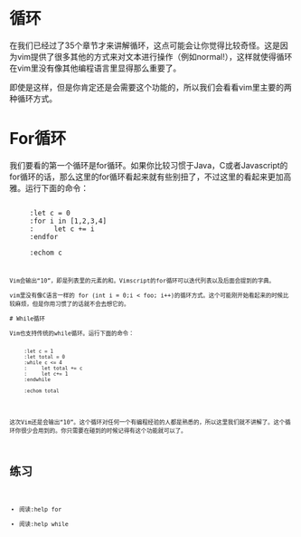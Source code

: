 # 循环
  
在我们已经过了35个章节才来讲解循环，这点可能会让你觉得比较奇怪。这是因为vim提供了很多其他的方式来对文本进行操作（例如normal!），这样就使得循环在vim里没有像其他编程语言里显得那么重要了。
     
即使是这样，但是你肯定还是会需要这个功能的，所以我们会看看vim里主要的两种循环方式。

# For循环

我们要看的第一个循环是for循环。如果你比较习惯于Java，C或者Javascript的for循环的话，那么这里的for循环看起来就有些别扭了，不过这里的看起来更加高雅。运行下面的命令：
<pre><code>
     :let c = 0
     :for i in [1,2,3,4]
     :     let c += i
     :endfor
     
     :echom c
<pre><code>     

Vim会输出“10”，即是列表里的元素的和。Vimscript的for循环可以迭代列表以及后面会提到的字典。
     
vim里没有像C语言一样的 for (int i = 0;i < foo; i++)的循环方式。这个可能刚开始看起来的时候比较麻烦，但是你用习惯了的话就不会去想它的。

# While循环

Vim也支持传统的while循环。运行下面的命令：
<pre><code>
     :let c = 1
     :let total = 0
     :while c <= 4
     :     let total += c
     :     let c+= 1
     :endwhile

     :echom total
</code></pre>     

这次Vim还是会输出“10”。这个循环对任何一个有编程经验的人都是熟悉的，所以这里我们就不讲解了。这个循环你很少会用到的。你只需要在碰到的时候记得有这个功能就可以了。

# 练习

- 阅读:help for
- 阅读:help while
